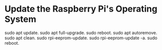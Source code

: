 # Update the Raspberry Pi's Operating System

sudo apt update.
sudo apt full-upgrade.
sudo reboot.
sudo apt autoremove.
sudo apt clean.
sudo rpi-eeprom-update.
sudo rpi-eeprom-update -a.
sudo reboot.
